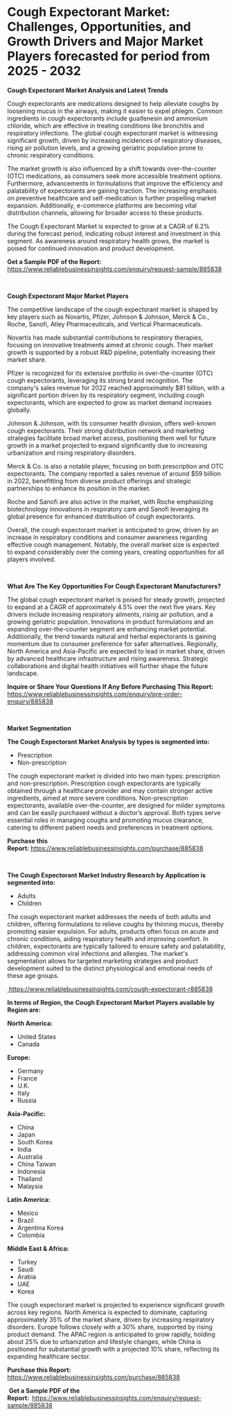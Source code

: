 <p><h1>Cough Expectorant Market: Challenges, Opportunities, and Growth Drivers and Major Market Players forecasted for period from 2025 - 2032</h1></p><p><strong>Cough Expectorant Market Analysis and Latest Trends</strong></p>
<p><p>Cough expectorants are medications designed to help alleviate coughs by loosening mucus in the airways, making it easier to expel phlegm. Common ingredients in cough expectorants include guaifenesin and ammonium chloride, which are effective in treating conditions like bronchitis and respiratory infections. The global cough expectorant market is witnessing significant growth, driven by increasing incidences of respiratory diseases, rising air pollution levels, and a growing geriatric population prone to chronic respiratory conditions.</p><p>The market growth is also influenced by a shift towards over-the-counter (OTC) medications, as consumers seek more accessible treatment options. Furthermore, advancements in formulations that improve the efficiency and palatability of expectorants are gaining traction. The increasing emphasis on preventive healthcare and self-medication is further propelling market expansion. Additionally, e-commerce platforms are becoming vital distribution channels, allowing for broader access to these products.</p><p>The Cough Expectorant Market is expected to grow at a CAGR of 6.2% during the forecast period, indicating robust interest and investment in this segment. As awareness around respiratory health grows, the market is poised for continued innovation and product development.</p></p>
<p><strong>Get a Sample PDF of the Report:&nbsp;</strong> <a href="https://www.reliablebusinessinsights.com/enquiry/request-sample/885838?utm_campaign=2843&utm_medium=2&utm_source=Github&utm_content=ia&utm_term=19042025&utm_id=cough-expectorant">https://www.reliablebusinessinsights.com/enquiry/request-sample/885838</a></p>
<p>&nbsp;</p>
<p><strong>Cough Expectorant Major Market Players</strong></p>
<p><p>The competitive landscape of the cough expectorant market is shaped by key players such as Novartis, Pfizer, Johnson & Johnson, Merck & Co., Roche, Sanofi, Atley Pharmaceuticals, and Vertical Pharmaceuticals. </p><p>Novartis has made substantial contributions to respiratory therapies, focusing on innovative treatments aimed at chronic cough. Their market growth is supported by a robust R&D pipeline, potentially increasing their market share.</p><p>Pfizer is recognized for its extensive portfolio in over-the-counter (OTC) cough expectorants, leveraging its strong brand recognition. The company's sales revenue for 2022 reached approximately $81 billion, with a significant portion driven by its respiratory segment, including cough expectorants, which are expected to grow as market demand increases globally.</p><p>Johnson & Johnson, with its consumer health division, offers well-known cough expectorants. Their strong distribution network and marketing strategies facilitate broad market access, positioning them well for future growth in a market projected to expand significantly due to increasing urbanization and rising respiratory disorders.</p><p>Merck & Co. is also a notable player, focusing on both prescription and OTC expectorants. The company reported a sales revenue of around $59 billion in 2022, benefitting from diverse product offerings and strategic partnerships to enhance its position in the market.</p><p>Roche and Sanofi are also active in the market, with Roche emphasizing biotechnology innovations in respiratory care and Sanofi leveraging its global presence for enhanced distribution of cough expectorants.</p><p>Overall, the cough expectorant market is anticipated to grow, driven by an increase in respiratory conditions and consumer awareness regarding effective cough management. Notably, the overall market size is expected to expand considerably over the coming years, creating opportunities for all players involved.</p></p>
<p>&nbsp;</p>
<p><strong>What Are The Key Opportunities For Cough Expectorant Manufacturers?</strong></p>
<p><p>The global cough expectorant market is poised for steady growth, projected to expand at a CAGR of approximately 4.5% over the next five years. Key drivers include increasing respiratory ailments, rising air pollution, and a growing geriatric population. Innovations in product formulations and an expanding over-the-counter segment are enhancing market potential. Additionally, the trend towards natural and herbal expectorants is gaining momentum due to consumer preference for safer alternatives. Regionally, North America and Asia-Pacific are expected to lead in market share, driven by advanced healthcare infrastructure and rising awareness. Strategic collaborations and digital health initiatives will further shape the future landscape.</p></p>
<p><strong>Inquire or Share Your Questions If Any Before Purchasing This Report:</strong> <a href="https://www.reliablebusinessinsights.com/enquiry/pre-order-enquiry/885838?utm_campaign=2843&utm_medium=2&utm_source=Github&utm_content=ia&utm_term=19042025&utm_id=cough-expectorant">https://www.reliablebusinessinsights.com/enquiry/pre-order-enquiry/885838</a></p>
<p>&nbsp;</p>
<p><strong>Market Segmentation</strong></p>
<p><strong>The Cough Expectorant Market Analysis by types is segmented into:</strong></p>
<p><ul><li>Prescription</li><li>Non-prescription</li></ul></p>
<p><p>The cough expectorant market is divided into two main types: prescription and non-prescription. Prescription cough expectorants are typically obtained through a healthcare provider and may contain stronger active ingredients, aimed at more severe conditions. Non-prescription expectorants, available over-the-counter, are designed for milder symptoms and can be easily purchased without a doctor’s approval. Both types serve essential roles in managing coughs and promoting mucus clearance, catering to different patient needs and preferences in treatment options.</p></p>
<p><strong>Purchase this Report:&nbsp;</strong><a href="https://www.reliablebusinessinsights.com/purchase/885838?utm_campaign=2843&utm_medium=2&utm_source=Github&utm_content=ia&utm_term=19042025&utm_id=cough-expectorant">https://www.reliablebusinessinsights.com/purchase/885838</a></p>
<p>&nbsp;</p>
<p><strong>The Cough Expectorant Market Industry Research by Application is segmented into:</strong></p>
<p><ul><li>Adults</li><li>Children</li></ul></p>
<p><p>The cough expectorant market addresses the needs of both adults and children, offering formulations to relieve coughs by thinning mucus, thereby promoting easier expulsion. For adults, products often focus on acute and chronic conditions, aiding respiratory health and improving comfort. In children, expectorants are typically tailored to ensure safety and palatability, addressing common viral infections and allergies. The market's segmentation allows for targeted marketing strategies and product development suited to the distinct physiological and emotional needs of these age groups.</p></p>
<p><a href="https://www.reliablebusinessinsights.com/cough-expectorant-r885838?utm_campaign=2843&utm_medium=2&utm_source=Github&utm_content=ia&utm_term=19042025&utm_id=cough-expectorant">&nbsp;https://www.reliablebusinessinsights.com/cough-expectorant-r885838</a></p>
<p><strong>In terms of Region, the Cough Expectorant Market Players available by Region are:</strong></p>
<p>
    <p> <strong> North America: </strong>
        <ul>
            <li>United States</li>
            <li>Canada</li>
        </ul>
        </p> 
    <p> <strong> Europe: </strong>
        <ul>
            <li>Germany</li>
            <li>France</li>
            <li>U.K.</li>
            <li>Italy</li>
            <li>Russia</li>
        </ul>
        </p> 
    <p> <strong> Asia-Pacific: </strong>
        <ul>
            <li>China</li>
            <li>Japan</li>
            <li>South Korea</li>
            <li>India</li>
            <li>Australia</li>
            <li>China Taiwan</li>
            <li>Indonesia</li>
            <li>Thailand</li>
            <li>Malaysia</li>
        </ul>
        </p> 
    <p> <strong> Latin America: </strong>
        <ul>
            <li>Mexico</li>
            <li>Brazil</li>
            <li>Argentina Korea</li>
            <li>Colombia</li>
        </ul>
        </p> 
    <p> <strong> Middle East & Africa: </strong>
        <ul>
            <li>Turkey</li>
            <li>Saudi</li>
            <li>Arabia</li>
            <li>UAE</li>
            <li>Korea</li>
        </ul>
    </p>
    </p>
<p><p>The cough expectorant market is projected to experience significant growth across key regions. North America is expected to dominate, capturing approximately 35% of the market share, driven by increasing respiratory disorders. Europe follows closely with a 30% share, supported by rising product demand. The APAC region is anticipated to grow rapidly, holding about 25% due to urbanization and lifestyle changes, while China is positioned for substantial growth with a projected 10% share, reflecting its expanding healthcare sector.</p></p>
<p><strong>Purchase this Report: </strong><a href="https://www.reliablebusinessinsights.com/purchase/885838?utm_campaign=2843&utm_medium=2&utm_source=Github&utm_content=ia&utm_term=19042025&utm_id=cough-expectorant">https://www.reliablebusinessinsights.com/purchase/885838</a></p>
<p>&nbsp;<strong>Get a Sample PDF of the Report:&nbsp;&nbsp;</strong><a href="https://www.reliablebusinessinsights.com/enquiry/request-sample/885838?utm_campaign=2843&utm_medium=2&utm_source=Github&utm_content=ia&utm_term=19042025&utm_id=cough-expectorant">https://www.reliablebusinessinsights.com/enquiry/request-sample/885838</a></p>
<p><strong></strong></p>
<p><p></p><p></p><p></p></p>